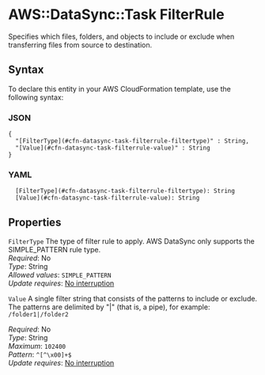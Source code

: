 # AWS::DataSync::Task FilterRule<a name="aws-properties-datasync-task-filterrule"></a>

Specifies which files, folders, and objects to include or exclude when transferring files from source to destination\.

## Syntax<a name="aws-properties-datasync-task-filterrule-syntax"></a>

To declare this entity in your AWS CloudFormation template, use the following syntax:

### JSON<a name="aws-properties-datasync-task-filterrule-syntax.json"></a>

```
{
  "[FilterType](#cfn-datasync-task-filterrule-filtertype)" : String,
  "[Value](#cfn-datasync-task-filterrule-value)" : String
}
```

### YAML<a name="aws-properties-datasync-task-filterrule-syntax.yaml"></a>

```
  [FilterType](#cfn-datasync-task-filterrule-filtertype): String
  [Value](#cfn-datasync-task-filterrule-value): String
```

## Properties<a name="aws-properties-datasync-task-filterrule-properties"></a>

`FilterType`  <a name="cfn-datasync-task-filterrule-filtertype"></a>
The type of filter rule to apply\. AWS DataSync only supports the SIMPLE\_PATTERN rule type\.  
*Required*: No  
*Type*: String  
*Allowed values*: `SIMPLE_PATTERN`  
*Update requires*: [No interruption](https://docs.aws.amazon.com/AWSCloudFormation/latest/UserGuide/using-cfn-updating-stacks-update-behaviors.html#update-no-interrupt)

`Value`  <a name="cfn-datasync-task-filterrule-value"></a>
A single filter string that consists of the patterns to include or exclude\. The patterns are delimited by "\|" \(that is, a pipe\), for example: `/folder1|/folder2`   
   
*Required*: No  
*Type*: String  
*Maximum*: `102400`  
*Pattern*: `^[^\x00]+$`  
*Update requires*: [No interruption](https://docs.aws.amazon.com/AWSCloudFormation/latest/UserGuide/using-cfn-updating-stacks-update-behaviors.html#update-no-interrupt)